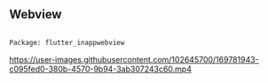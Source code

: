 ## **Webview**







```bash

Package: flutter_inappwebview

```

https://user-images.githubusercontent.com/102645700/169781943-c095fed0-380b-4570-9b94-3ab307243c60.mp4

